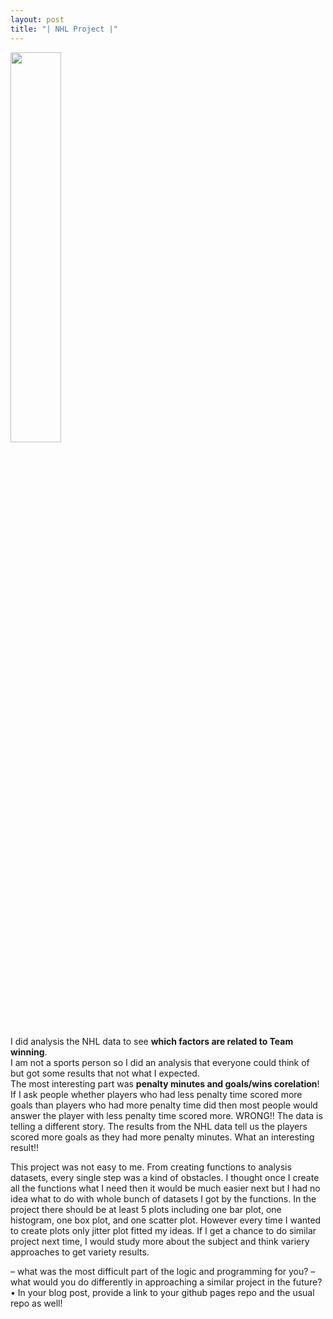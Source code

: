 ```yaml
---
layout: post
title: "| NHL Project |"
---
```


<img src="https://user-images.githubusercontent.com/58168249/122642135-db8d9580-d0d6-11eb-9b73-7c1d8949065c.png" width=40% height=40%>

I did analysis the NHL data to see **which factors are related to Team winning**.  
I am not a sports person so I did an analysis that everyone could think of but got some results that not what I expected.  
The most interesting part was **penalty minutes and goals/wins corelation**! 
If I ask people whether players who had less penalty time scored more goals than players who had more penalty time did 
then most people would answer the player with less penalty time scored more. WRONG!! The data is telling a different story. 
The results from the NHL data tell us the players scored more goals as they had more penalty minutes. What an interesting result!!  

This project was not easy to me. From creating functions to analysis datasets, every single step was a kind of obstacles. 
I thought once I create all the functions what I need then it would be much easier next but I had no idea what to do with whole bunch of datasets I got by the functions. 
In the project there should be at least 5 plots including one bar plot, one histogram, one box plot, and one scatter plot. 
However every time I wanted to create plots only jitter plot fitted my ideas. If I get a chance to do similar project next time, I would study more about the subject and think variery approaches to get variety results.  

– what was the most difficult part of the logic and programming for you?
– what would you do differently in approaching a similar project in the future?
• In your blog post, provide a link to your github pages repo and the usual repo as well!

